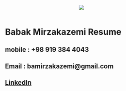 <html>
 <body>
  <header>
     <img src="https://user-images.githubusercontent.com/38604742/202189203-9162951f-50ca-4cc3-9714-a3a35230610c.png" />
   </header>
   <main>
    <h1 title="بابک میرزاکاظمی">Babak Mirzakazemi Resume  </h1>
    <h2>mobile : +98 919 384 4043</h2>
    <h2><a mailto:"bamirzakazemi@gmail.com">Email : bamirzakazemi@gmail.com</a></h2>
    <h2><a href="https://www.linkedin.com/in/babak-mirzakazemi-7a6230121/">LinkedIn</a></h2>
  </main>
 </body>
</html>
 

